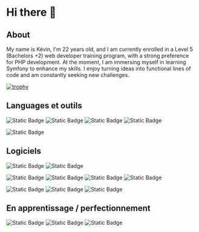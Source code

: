 # Hi there 👋

## About
My name is Kévin, I'm 22 years old, and I am currently enrolled in a Level 5 (Bachelors +2) web developer training program, with a strong preference for PHP development. At the moment, I am immersing myself in learning Symfony to enhance my skills. I enjoy turning ideas into functional lines of code and am constantly seeking new challenges.

[![trophy](https://github-profile-trophy.vercel.app/?username=FedZilla)](https://github.com/ryo-ma/github-profile-trophy)

## Languages et outils
![Static Badge](https://img.shields.io/badge/HTML-black?logo=HTML5)
![Static Badge](https://img.shields.io/badge/CSS-black?logo=css3)
![Static Badge](https://img.shields.io/badge/JavaScript-black?logo=javascript)
![Static Badge](https://img.shields.io/badge/PHP-black?logo=php)

![Static Badge](https://img.shields.io/badge/Symfony-black?logo=symfony)

## Logiciels
![Static Badge](https://img.shields.io/badge/Visual%20Studio%20Code-black?logo=visualstudiocode)
![Static Badge](https://img.shields.io/badge/PHPStorm-black?logo=phpstorm)

![Static Badge](https://img.shields.io/badge/Adobe%20XD-black?logo=adobexd)
![Static Badge](https://img.shields.io/badge/Adobe%20Photoshop-black?logo=adobephotoshop)
![Static Badge](https://img.shields.io/badge/Adobe%20Premiere%20Pro-black?logo=adobepremierepro)
![Static Badge](https://img.shields.io/badge/Adobe%20After%20Effects-black?logo=adobeaftereffects)

![Static Badge](https://img.shields.io/badge/windows-black?logo=windows)
![Static Badge](https://img.shields.io/badge/linux-black?logo=linux)
![Static Badge](https://img.shields.io/badge/github-black?logo=github)

## En apprentissage / perfectionnement
![Static Badge](https://img.shields.io/badge/PHP-black?logo=php)
![Static Badge](https://img.shields.io/badge/Symfony-black?logo=symfony)
![Static Badge](https://img.shields.io/badge/Adobe%20XD-black?logo=adobexd)
